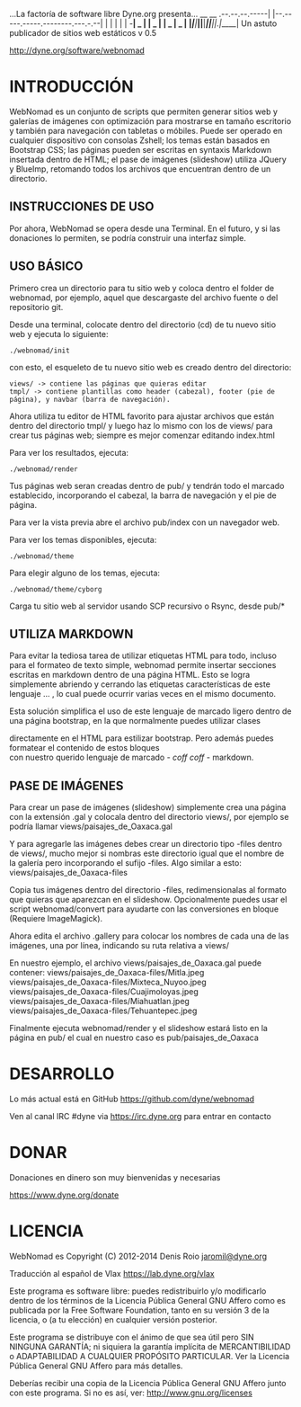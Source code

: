 ...La factoría de software libre Dyne.org presenta...
                    __                                  __ 
    .--.--.--.-----|  |--.-----.-----.--------.---.-.--|  |
    |  |  |  |  -__|  _  |     |  _  |        |  _  |  _  |
    |________|_____|_____|__|__|_____|__|__|__|___._|_____|
      Un astuto publicador de sitios web estáticos   v 0.5

http://dyne.org/software/webnomad

# INTRODUCCIÓN

 WebNomad es un conjunto de scripts que permiten generar sitios web y galerías de imágenes con optimización para mostrarse en tamaño escritorio y también para navegación con tabletas o móbiles. Puede ser operado en cualquier dispositivo con consolas Zshell; los temas están basados en Bootstrap CSS; las páginas pueden ser escritas en syntaxis Markdown insertada dentro de HTML; el pase de imágenes (slideshow) utiliza JQuery y BlueImp, retomando todos los archivos que encuentran dentro de un directorio.


## INSTRUCCIONES DE USO

 Por ahora, WebNomad se opera desde una Terminal.
 En el futuro, y si las donaciones lo permiten, se podría construir una interfaz simple.

## USO BÁSICO 

 Primero crea un directorio para tu sitio web y coloca dentro el folder de webnomad, por ejemplo, aquel que descargaste del archivo fuente o del repositorio git.

 Desde una terminal, colocate dentro del directorio (cd) de tu nuevo sitio web y ejecuta lo siguiente:
  
    ./webnomad/init 

 con esto, el esqueleto de tu nuevo sitio web es creado dentro del directorio:

    views/ -> contiene las páginas que quieras editar
    tmpl/ -> contiene plantillas como header (cabezal), footer (pie de página), y navbar (barra de navegación).

 Ahora utiliza tu editor de HTML favorito para ajustar archivos que están dentro del directorio tmpl/ y luego haz lo mismo con los de views/ para crear tus páginas web; siempre es mejor comenzar editando index.html

 Para ver los resultados, ejecuta:

    ./webnomad/render

 Tus páginas web seran creadas dentro de pub/ y tendrán todo el marcado establecido, incorporando el cabezal, la barra de navegación y el pie de página.

 Para ver la vista previa abre el archivo pub/index con un navegador web.

 Para ver los temas disponibles, ejecuta:

    ./webnomad/theme

 Para elegir alguno de los temas, ejecuta:

    ./webnomad/theme/cyborg

 Carga tu sitio web al servidor usando SCP recursivo o Rsync, desde pub/*

## UTILIZA MARKDOWN

 Para evitar la tediosa tarea de utilizar etiquetas HTML para todo, incluso para el formateo de texto simple, webnomad permite insertar secciones escritas en markdown dentro de una página HTML. Esto se logra simplemente abriendo y cerrando las etiquetas características de este lenguaje <markdown> ... </markdown>, lo cual puede ocurrir varias veces en el mismo documento.

 Esta solución simplifica el uso de este lenguaje de marcado ligero dentro de una página bootstrap, en la que normalmente puedes utilizar clases <div> directamente en el HTML para estilizar bootstrap. Pero además puedes formatear el contenido de estos bloques <div> con nuestro querido lenguaje de marcado - *coff* *coff* - markdown.

## PASE DE IMÁGENES 

 Para crear un pase de imágenes (slideshow) simplemente crea una página con la extensión .gal y colocala dentro del directorio views/, por ejemplo se podría llamar views/paisajes_de_Oaxaca.gal

 Y para agregarle las imágenes debes crear un directorio tipo -files dentro de views/, mucho mejor si nombras este directorio igual que el nombre de la galería pero incorporando el sufijo -files. Algo similar a esto: views/paisajes_de_Oaxaca-files

 Copia tus imágenes dentro del directorio -files, redimensionalas al formato que quieras que aparezcan en el slideshow. Opcionalmente puedes usar el script webnomad/convert para ayudarte con las conversiones en bloque (Requiere ImageMagick).

 Ahora edita el archivo .gallery para colocar los nombres de cada una de las imágenes, una por línea, indicando su ruta relativa a views/

 En nuestro ejemplo, el archivo views/paisajes_de_Oaxaca.gal puede contener:
    views/paisajes_de_Oaxaca-files/Mitla.jpeg
    views/paisajes_de_Oaxaca-files/Mixteca_Nuyoo.jpeg
    views/paisajes_de_Oaxaca-files/Cuajimoloyas.jpeg
    views/paisajes_de_Oaxaca-files/Miahuatlan.jpeg
    views/paisajes_de_Oaxaca-files/Tehuantepec.jpeg

 Finalmente ejecuta webnomad/render y el slideshow estará listo en la página en pub/ el cual en nuestro caso es pub/paisajes_de_Oaxaca
        
# DESARROLLO

 Lo más actual está en GitHub https://github.com/dyne/webnomad

 Ven al canal IRC #dyne via https://irc.dyne.org para entrar en contacto

# DONAR

 Donaciones en dinero son muy bienvenidas y necesarias 

 https://www.dyne.org/donate

# LICENCIA

 WebNomad es Copyright (C) 2012-2014 Denis Roio <jaromil@dyne.org>

 Traducción al español de Vlax <https://lab.dyne.org/vlax>

 Este programa es software libre: puedes redistribuirlo y/o modificarlo dentro de los términos de la Licencia Pública General GNU Affero como es publicada por la Free Software Foundation, tanto en su versión 3 de la licencia, o (a tu elección) en cualquier versión posterior.

 Este programa se distribuye con el ánimo de que sea útil pero SIN NINGUNA GARANTÍA; ni siquiera la garantía implícita de MERCANTIBILIDAD o ADAPTABILIDAD A CUALQUIER PROPÓSITO PARTICULAR. Ver la Licencia Pública General GNU Affero para más detalles.

 Deberías recibir una copia de la Licencia Pública General GNU Affero junto con este programa. Si no es así, ver: http://www.gnu.org/licenses
